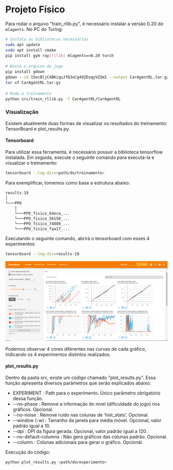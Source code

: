 # Projeto Físico

Para rodar o arquivo "train_rllib.py", é necessário instalar a versão 0.20 do `mlagents`.
No PC do Turing:

```bash
# Instala as bibliotecas necessárias
sudo apt update
sudo apt install cmake
pip install gym ray[rllib] mlagents==0.20 torch

# Baixa o arquivo do jogo
pip install gdown
gdown --id 15ocBljC4BKiquJfQ3nCg49ZEoqyVZUm1 --output CarAgentRL.tar.gz
tar xf CarAgentRL.tar.gz

# Roda o treinamento
python src/train_rllib.py -f CarAgentRL/CarAgentRL
```


### Visualização
Existem atualmente duas formas de visualizar os resultados do treinamento: TensorBoard e plot_results.py.

#### Tensorboard
Para utilizar essa ferramenta, é necessário possuir a biblioteca tensorflow instalada. Em seguida, execute o seguinte comando para executá-la e visualizar o treinamento:

```bash
tensorboard --log-dir=<path/do/treinamento>
```

Para exemplificar, tomemos como base a estrutura abaixo:

```
results-19  
│
└───PPO
    │
    └───PPO_fisico_64eca_...
    └───PPO_fisico_56150_...
    └───PPO_fisico_74880_...
    └───PPO_fisico_faa17_...
```

Executando o seguinte comando, abrirá o tensorboard com esses 4 experimentos:

```bash
tensorboard --log-dir=results-19
```

![tensorboard](images/tensorboard.png)

Podemos observar 4 cores diferentes nas curvas de cada gráfico, indicando os 4 experimentos distintos realizados.

#### plot_results.py

Dentro da pasta src, existe um código chamado "plot_results.py". Essa função apresenta diversos parâmetros que serão explicados abaixo:

- EXPERIMENT : Path para o experimento. Único parâmetro obrigatório dessa função.
- --no-phase : Remove a informação do nível (dificuldade do jogo) nos gráficos. Opcional.
- --no-noise : Remove ruído nas colunas de 'hist_stats'. Opcional.
- --window (-w) : Tamanho da janela para média móvel. Opcional, valor padrão igual a 10.
- --dpi : DPI da figura gerada. Opcional, valor padrão igual a 120.
- --no-default-columns : Não gera gráficos das colunas padrão. Opcional.
- --column : Colunas adicionais para gerar o gráfico. Opcional.

Execução do código:

```bash
python plot_results.py <path/do/experimento> 
```